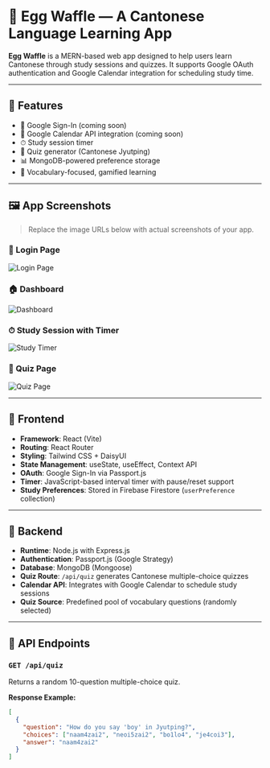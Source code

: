 # 🥚 Egg Waffle — A Cantonese Language Learning App

**Egg Waffle** is a MERN-based web app designed to help users learn Cantonese through study sessions and quizzes. It supports Google OAuth authentication and Google Calendar integration for scheduling study time.

---

## 🚀 Features

- 🔐 Google Sign-In (coming soon)
- 📆 Google Calendar API integration (coming soon)
- ⏱ Study session timer
- 🧠 Quiz generator (Cantonese Jyutping)
- 📊 MongoDB-powered preference storage
- 🔎 Vocabulary-focused, gamified learning

---

## 🖼 App Screenshots

> Replace the image URLs below with actual screenshots of your app.

### 🔐 Login Page  
![Login Page](./images/login.png)

### 🏠 Dashboard  
![Dashboard](./images/dashboard.png)

### ⏱ Study Session with Timer  
![Study Timer](./images/study-timer.png)

### 🧠 Quiz Page  
![Quiz Page](./images/quiz.png)

---

## 🧩 Frontend

- **Framework**: React (Vite)
- **Routing**: React Router
- **Styling**: Tailwind CSS + DaisyUI
- **State Management**: useState, useEffect, Context API
- **OAuth**: Google Sign-In via Passport.js
- **Timer**: JavaScript-based interval timer with pause/reset support
- **Study Preferences**: Stored in Firebase Firestore (`userPreference` collection)

---

## 🔧 Backend

- **Runtime**: Node.js with Express.js
- **Authentication**: Passport.js (Google Strategy)
- **Database**: MongoDB (Mongoose)
- **Quiz Route**: `/api/quiz` generates Cantonese multiple-choice quizzes
- **Calendar API**: Integrates with Google Calendar to schedule study sessions
- **Quiz Source**: Predefined pool of vocabulary questions (randomly selected)

---

## 📡 API Endpoints

### `GET /api/quiz`
Returns a random 10-question multiple-choice quiz.

**Response Example:**
```json
[
  {
    "question": "How do you say 'boy' in Jyutping?",
    "choices": ["naam4zai2", "neoi5zai2", "bo1lo4", "je4coi3"],
    "answer": "naam4zai2"
  }
]
